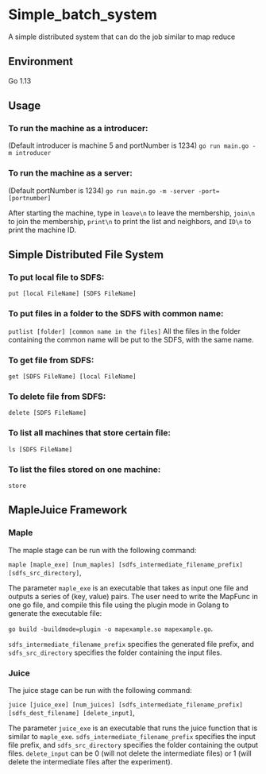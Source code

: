 # Simple_batch_system
A simple distributed system that can do the job similar to map reduce
## Environment
Go 1.13
## Usage

### To run the machine as a introducer: 
(Default introducer is machine 5 and portNumber is 1234)
`go run main.go -m introducer`

### To run the machine as a server:
(Default portNumber is 1234)
`go run main.go -m -server -port=[portnumber]`

After starting the machine, type in `leave\n` to leave the membership, `join\n` to join the membership, `print\n` to print the list and neighbors, and `ID\n` to print the machine ID. 

## Simple Distributed File System
### To put local file to SDFS:
`put [local FileName] [SDFS FileName]`

### To put files in a folder to the SDFS with common name:
`putlist [folder] [common name in the files]`
All the files in the folder containing the common name will be put to the SDFS, with the same name.

### To get file from SDFS:
`get [SDFS FileName] [local FileName]`

### To delete file from SDFS:
`delete [SDFS FileName]`

### To list all machines that store certain file:
`ls [SDFS FileName]`

### To list the files stored on one machine:
`store`

## MapleJuice Framework

### Maple 
The maple stage can be run with the following command:

`maple [maple_exe] [num_maples] [sdfs_intermediate_filename_prefix] [sdfs_src_directory]`, 

The parameter `maple_exe` is an executable that takes as input one file and outputs a series of (key, value) pairs. 
The user need to write the MapFunc in one go file, and compile this file using the plugin mode in Golang to generate the executable file:

`go build -buildmode=plugin -o mapexample.so mapexample.go`.

`sdfs_intermediate_filename_prefix` specifies the generated file prefix, and `sdfs_src_directory` specifies the folder containing the input files. 

### Juice
The juice stage can be run with the following command:

`juice [juice_exe] [num_juices] [sdfs_intermediate_filename_prefix] [sdfs_dest_filename] [delete_input]`, 

The parameter `juice_exe` is an executable that runs the juice function that is similar to `maple_exe`. 
`sdfs_intermediate_filename_prefix` specifies the input file prefix, and `sdfs_src_directory` specifies the folder containing the output files.
`delete_input` can be 0 (will not delete the intermediate files) or 1 (will delete the intermediate files after the experiment).
